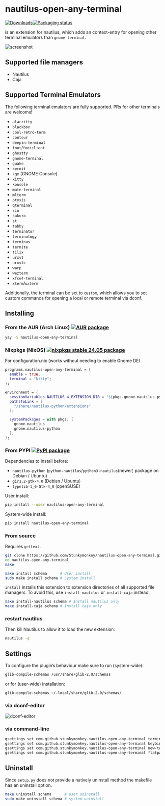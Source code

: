 # nautilus-open-any-terminal

[![Downloads](https://pepy.tech/badge/nautilus-open-any-terminal)](https://pepy.tech/project/nautilus-open-any-terminal)[![Packaging status](https://repology.org/badge/tiny-repos/nautilus-open-any-terminal.svg)](https://repology.org/project/nautilus-open-any-terminal/versions)

is an extension for nautilus, which adds an context-entry for opening other terminal emulators than `gnome-terminal`.

![screenshot](./screenshot.png)

## Supported file managers
- Nautilus
- Caja

## Supported Terminal Emulators

The following terminal emulators are fully supported. PRs for other terminals
are welcome!

- `alacritty`
- `blackbox`
- `cool-retro-term`
- `contour`
- `deepin-terminal`
- `foot`/`footclient`
- `ghostty`
- `gnome-terminal`
- `guake`
- `kermit`
- `kgx` (GNOME Console)
- `kitty`
- `konsole`
- `mate-terminal`
- `mlterm`
- `ptyxis`
- `qterminal`
- `rio`
- `sakura`
- `st`
- `tabby`
- `terminator`
- `terminology`
- `terminus`
- `termite`
- `tilix`
- `urxvt`
- `urxvtc`
- `warp`
- `wezterm`
- `xfce4-terminal`
- `xterm`/`uxterm`

Additionally, the terminal can be set to `custom`, which allows you to set
custom commands for opening a local or remote terminal via dconf.

## Installing

### From the AUR (Arch Linux) [![AUR  package](https://repology.org/badge/version-for-repo/aur/nautilus-open-any-terminal.svg)](https://repology.org/project/nautilus-open-any-terminal/versions)

```bash
yay -S nautilus-open-any-terminal
```

### Nixpkgs (NixOS) [![nixpkgs stable 24.05 package](https://repology.org/badge/version-for-repo/nix_stable_24_05/nautilus-open-any-terminal.svg)](https://repology.org/project/nautilus-open-any-terminal/versions)
For configuration.nix (works without needing to enable Gnome DE)
```nix
programs.nautilus-open-any-terminal = {
  enable = true;
  terminal = "kitty";
};

environment = {
  sessionVariables.NAUTILUS_4_EXTENSION_DIR = "${pkgs.gnome.nautilus-python}/lib/nautilus/extensions-4";
  pathsToLink = [
    "/share/nautilus-python/extensions"
  ];

  systemPackages = with pkgs; [
    gnome.nautilus
    gnome.nautilus-python
  ];
};
```

### From PYPI [![PyPI package](https://repology.org/badge/version-for-repo/pypi/nautilus-open-any-terminal.svg)](https://repology.org/project/nautilus-open-any-terminal/versions)

Dependencies to install before:
- `nautilus-python` (`python-nautilus`/`python3-nautilus`(newer) package on Debian / Ubuntu)
- `gir1.2-gtk-4.0` (Debian / Ubuntu)
- `typelib-1_0-Gtk-4_0` (openSUSE)

User install:

```bash
pip install --user nautilus-open-any-terminal
```

System-wide install:

```bash
pip install nautilus-open-any-terminal
```

### From source
Requires `gettext`.

```sh
git clone https://github.com/Stunkymonkey/nautilus-open-any-terminal.git
cd nautilus-open-any-terminal
make

make install schema      # User install
sudo make install schema # System install
```
`install` installs this extension to extension directories of all supported file
managers. To avoid this, use `install-nautilus` or `install-caja` instead.

```sh
make install-nautilus schema # Install nautilus only
make install-caja schema # Install caja only
```

### restart nautilus

Then kill Nautilus to allow it to load the new extension:

```bash
nautilus -q
```

## Settings

To configure the plugin’s behaviour make sure to run (system-wide):

```bash
glib-compile-schemas /usr/share/glib-2.0/schemas
```

or for (user-wide) installation:

```bash
glib-compile-schemas ~/.local/share/glib-2.0/schemas/
```

### via dconf-editor

![dconf-editor](dconf.png)

### via command-line

```bash
gsettings set com.github.stunkymonkey.nautilus-open-any-terminal terminal alacritty
gsettings set com.github.stunkymonkey.nautilus-open-any-terminal keybindings '<Ctrl><Alt>t'
gsettings set com.github.stunkymonkey.nautilus-open-any-terminal new-tab true
gsettings set com.github.stunkymonkey.nautilus-open-any-terminal flatpak system
```

## Uninstall
Since `setup.py` does not provide a natively uninstall method the makefile has an uninstall option.

```sh
make uninstall schema      # user uninstall
sudo make uninstall schema # system uninstall
```
